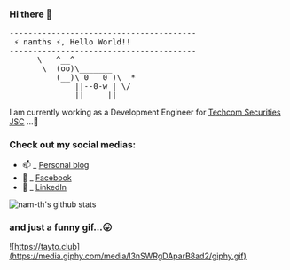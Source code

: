 ### Hi there 👋
<pre>
----------------------------------------
<span> ⚡ namths ⚡, Hello World!!</span>
----------------------------------------
      \   ^__^
       \  (oo)\_______
          (__)\ 0   0 )\  *
              ||--0-w | \/
              ||     ||
</pre>

I am currently working as a Development Engineer for [Techcom Securities JSC](https://www.tcbs.com.vn/) ...👋

### Check out my social medias:

- 📫  _ [Personal blog](https://tayto.club)
- 💬  _ [Facebook](https://www.facebook.com/mr.namths)
- 🔗  _ [LinkedIn](https://www.linkedin.com/in/namths/)

![nam-th's github stats](https://github-readme-stats.vercel.app/api?username=namths&show_icons=true)

### and just a funny gif...😛
![https://tayto.club](https://media.giphy.com/media/l3nSWRgDAparB8ad2/giphy.gif)
